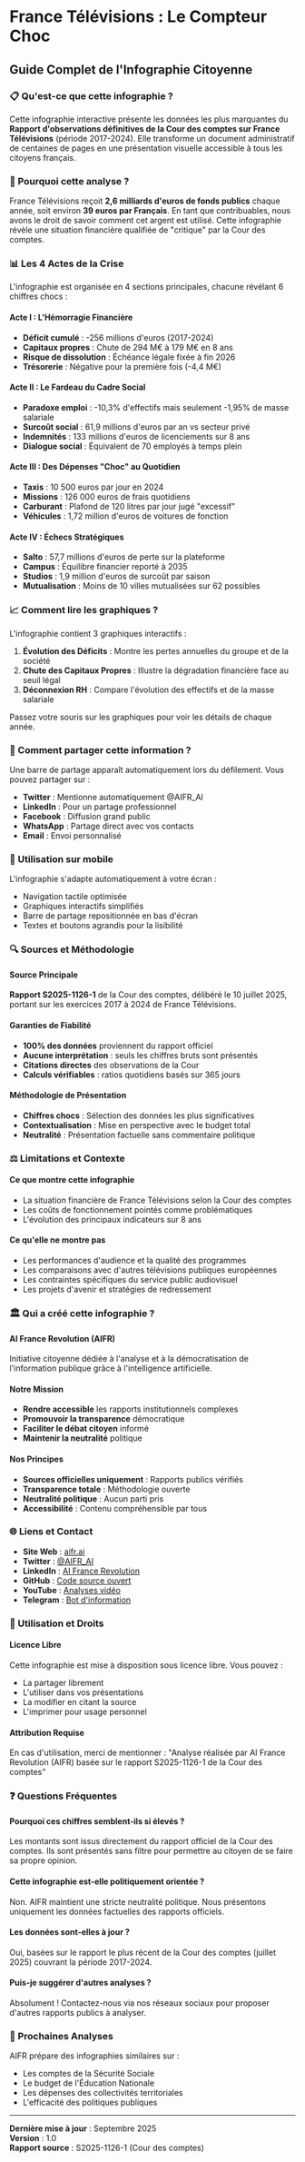 # France Télévisions : Le Compteur Choc
## Guide Complet de l'Infographie Citoyenne

### 📋 Qu'est-ce que cette infographie ?

Cette infographie interactive présente les données les plus marquantes du **Rapport d'observations définitives de la Cour des comptes sur France Télévisions** (période 2017-2024). Elle transforme un document administratif de centaines de pages en une présentation visuelle accessible à tous les citoyens français.

### 🎯 Pourquoi cette analyse ?

France Télévisions reçoit **2,6 milliards d'euros de fonds publics** chaque année, soit environ **39 euros par Français**. En tant que contribuables, nous avons le droit de savoir comment cet argent est utilisé. Cette infographie révèle une situation financière qualifiée de "critique" par la Cour des comptes.

### 📊 Les 4 Actes de la Crise

L'infographie est organisée en 4 sections principales, chacune révélant 6 chiffres chocs :

#### **Acte I : L'Hémorragie Financière**
- **Déficit cumulé** : -256 millions d'euros (2017-2024)
- **Capitaux propres** : Chute de 294 M€ à 179 M€ en 8 ans
- **Risque de dissolution** : Échéance légale fixée à fin 2026
- **Trésorerie** : Négative pour la première fois (-4,4 M€)

#### **Acte II : Le Fardeau du Cadre Social**
- **Paradoxe emploi** : -10,3% d'effectifs mais seulement -1,95% de masse salariale
- **Surcoût social** : 61,9 millions d'euros par an vs secteur privé
- **Indemnités** : 133 millions d'euros de licenciements sur 8 ans
- **Dialogue social** : Équivalent de 70 employés à temps plein

#### **Acte III : Des Dépenses "Choc" au Quotidien**
- **Taxis** : 10 500 euros par jour en 2024
- **Missions** : 126 000 euros de frais quotidiens
- **Carburant** : Plafond de 120 litres par jour jugé "excessif"
- **Véhicules** : 1,72 million d'euros de voitures de fonction

#### **Acte IV : Échecs Stratégiques**
- **Salto** : 57,7 millions d'euros de perte sur la plateforme
- **Campus** : Équilibre financier reporté à 2035
- **Studios** : 1,9 million d'euros de surcoût par saison
- **Mutualisation** : Moins de 10 villes mutualisées sur 62 possibles

### 📈 Comment lire les graphiques ?

L'infographie contient 3 graphiques interactifs :

1. **Évolution des Déficits** : Montre les pertes annuelles du groupe et de la société
2. **Chute des Capitaux Propres** : Illustre la dégradation financière face au seuil légal
3. **Déconnexion RH** : Compare l'évolution des effectifs et de la masse salariale

Passez votre souris sur les graphiques pour voir les détails de chaque année.

### 🔄 Comment partager cette information ?

Une barre de partage apparaît automatiquement lors du défilement. Vous pouvez partager sur :
- **Twitter** : Mentionne automatiquement @AIFR_AI
- **LinkedIn** : Pour un partage professionnel
- **Facebook** : Diffusion grand public
- **WhatsApp** : Partage direct avec vos contacts
- **Email** : Envoi personnalisé

### 📱 Utilisation sur mobile

L'infographie s'adapte automatiquement à votre écran :
- Navigation tactile optimisée
- Graphiques interactifs simplifiés
- Barre de partage repositionnée en bas d'écran
- Textes et boutons agrandis pour la lisibilité

### 🔍 Sources et Méthodologie

#### Source Principale
**Rapport S2025-1126-1** de la Cour des comptes, délibéré le 10 juillet 2025, portant sur les exercices 2017 à 2024 de France Télévisions.

#### Garanties de Fiabilité
- **100% des données** proviennent du rapport officiel
- **Aucune interprétation** : seuls les chiffres bruts sont présentés
- **Citations directes** des observations de la Cour
- **Calculs vérifiables** : ratios quotidiens basés sur 365 jours

#### Méthodologie de Présentation
- **Chiffres chocs** : Sélection des données les plus significatives
- **Contextualisation** : Mise en perspective avec le budget total
- **Neutralité** : Présentation factuelle sans commentaire politique

### ⚖️ Limitations et Contexte

#### Ce que montre cette infographie
- La situation financière de France Télévisions selon la Cour des comptes
- Les coûts de fonctionnement pointés comme problématiques
- L'évolution des principaux indicateurs sur 8 ans

#### Ce qu'elle ne montre pas
- Les performances d'audience et la qualité des programmes
- Les comparaisons avec d'autres télévisions publiques européennes
- Les contraintes spécifiques du service public audiovisuel
- Les projets d'avenir et stratégies de redressement

### 🏛️ Qui a créé cette infographie ?

#### AI France Revolution (AIFR)
Initiative citoyenne dédiée à l'analyse et à la démocratisation de l'information publique grâce à l'intelligence artificielle.

#### Notre Mission
- **Rendre accessible** les rapports institutionnels complexes
- **Promouvoir la transparence** démocratique
- **Faciliter le débat citoyen** informé
- **Maintenir la neutralité** politique

#### Nos Principes
- **Sources officielles uniquement** : Rapports publics vérifiés
- **Transparence totale** : Méthodologie ouverte
- **Neutralité politique** : Aucun parti pris
- **Accessibilité** : Contenu compréhensible par tous

### 🌐 Liens et Contact

- **Site Web** : [aifr.ai](https://aifr.ai)
- **Twitter** : [@AIFR_AI](https://twitter.com/AIFR_AI)
- **LinkedIn** : [AI France Revolution](https://www.linkedin.com/company/aifrancerevolution/)
- **GitHub** : [Code source ouvert](https://github.com/IA-France-Revolution)
- **YouTube** : [Analyses vidéo](https://www.youtube.com/@AIFranceRevolution)
- **Telegram** : [Bot d'information](https://t.me/IAFranceRevolution_bot)

### 📧 Utilisation et Droits

#### Licence Libre
Cette infographie est mise à disposition sous licence libre. Vous pouvez :
- La partager librement
- L'utiliser dans vos présentations
- La modifier en citant la source
- L'imprimer pour usage personnel

#### Attribution Requise
En cas d'utilisation, merci de mentionner :
"Analyse réalisée par AI France Revolution (AIFR) basée sur le rapport S2025-1126-1 de la Cour des comptes"

### ❓ Questions Fréquentes

#### Pourquoi ces chiffres semblent-ils si élevés ?
Les montants sont issus directement du rapport officiel de la Cour des comptes. Ils sont présentés sans filtre pour permettre au citoyen de se faire sa propre opinion.

#### Cette infographie est-elle politiquement orientée ?
Non. AIFR maintient une stricte neutralité politique. Nous présentons uniquement les données factuelles des rapports officiels.

#### Les données sont-elles à jour ?
Oui, basées sur le rapport le plus récent de la Cour des comptes (juillet 2025) couvrant la période 2017-2024.

#### Puis-je suggérer d'autres analyses ?
Absolument ! Contactez-nous via nos réseaux sociaux pour proposer d'autres rapports publics à analyser.

### 🚀 Prochaines Analyses

AIFR prépare des infographies similaires sur :
- Les comptes de la Sécurité Sociale
- Le budget de l'Éducation Nationale  
- Les dépenses des collectivités territoriales
- L'efficacité des politiques publiques

---

**Dernière mise à jour** : Septembre 2025  
**Version** : 1.0  
**Rapport source** : S2025-1126-1 (Cour des comptes)
